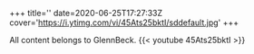 +++
title=''
date=2020-06-25T17:27:33Z
cover='https://i.ytimg.com/vi/45Ats25bktI/sddefault.jpg'
+++

All content belongs to GlennBeck.
{{< youtube 45Ats25bktI >}}
